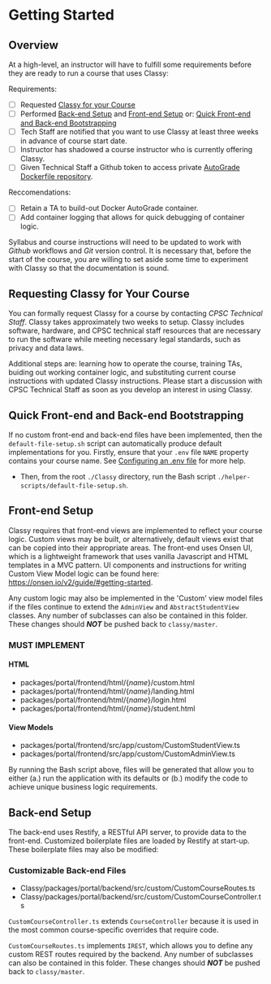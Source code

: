 # Getting Started

## Overview

At a high-level, an instructor will have to fulfill some requirements before they are ready to run a course that uses Classy:

Requirements:

- [ ] Requested [Classy for your Course](#requesting-classy-for-your-course)
- [ ] Performed [Back-end Setup](#back-end-setup) and [Front-end Setup](#front-end-setup)
        or: [Quick Front-end and Back-end Bootstrapping](#quick-front-end-and-back-end-bootstrapping)
- [ ] Tech Staff are notified that you want to use Classy at least three weeks in advance of course start date.
- [ ] Instructor has shadowed a course instructor who is currently offering Classy.
- [ ] Given Technical Staff a Github token to access private [AutoGrade Dockerfile repository](/docs/instructor/autograde.md#autograde-dockerfile-repository).

Reccomendations:

- [ ] Retain a TA to build-out Docker AutoGrade container.
- [ ] Add container logging that allows for quick debugging of container logic.

Syllabus and course instructions will need to be updated to work with *Github* workflows and *Git* version control. It is necessary that, before the start of the course, you are willing to set aside some time to experiment with Classy so that the documentation is sound.

## Requesting Classy for Your Course

You can formally request Classy for a course by contacting *CPSC Technical Staff*. Classy takes approximately two weeks to setup. Classy includes software, hardware, and CPSC technical staff resources that are necessary to run the software while meeting necessary legal standards, such as privacy and data laws.

Additional steps are: learning how to operate the course, training TAs, buiding out working container logic, and substituting current course instructions with updated Classy instructions. Please start a discussion with CPSC Technical Staff as soon as you develop an interest in using Classy.

## Quick Front-end and Back-end Bootstrapping

If no custom front-end and back-end files have been implemented, then the `default-file-setup.sh` script can automatically produce default implementations for you. Firstly, ensure that your `.env` file `NAME` property contains your course name. See [Configuring an .env file](/docs/tech-staff/configuring-env.MD) for more help.

- Then, from the root `./Classy` directory, run the Bash script `./helper-scripts/default-file-setup.sh`.

## Front-end Setup

Classy requires that front-end views are implemented to reflect your course logic. Custom views may be built, or alternatively, default views exist that can be copied into their appropriate areas. The front-end uses Onsen UI, which is a lightweight framework that uses vanilla Javascript and HTML templates in a MVC pattern. UI components and instructions for writing Custom View Model logic can be found here: https://onsen.io/v2/guide/#getting-started.

Any custom logic may also be implemented in the 'Custom' view model files if the files continue to extend the  `AdminView` and `AbstractStudentView` classes. Any number of subclasses can also be contained in this folder.  These changes should ***NOT*** be pushed back to `classy/master`.

### MUST IMPLEMENT

#### HTML

- packages/portal/frontend/html/{*name*}/custom.html
- packages/portal/frontend/html/{*name*}/landing.html
- packages/portal/frontend/html/{*name*}/login.html
- packages/portal/frontend/html/{*name*}/student.html

#### View Models

- packages/portal/frontend/src/app/custom/CustomStudentView.ts
- packages/portal/frontend/src/app/custom/CustomAdminView.ts
  
By running the Bash script above, files will be generated that allow you to either (a.) run the application with its defaults or (b.) modify the code to achieve unique business logic requirements.

## Back-end Setup

The back-end uses Restify, a RESTful API server, to provide data to the front-end. Customized boilerplate files are loaded by Restify at start-up. These boilerplate files may also be modified:

### Customizable Back-end Files

- Classy/packages/portal/backend/src/custom/CustomCourseRoutes.ts
- Classy/packages/portal/backend/src/custom/CustomCourseController.ts

`CustomCourseController.ts` extends `CourseController` because it is used in the most common course-specific overrides that require code. 

`CustomCourseRoutes.ts` implements `IREST`, which allows you to define any custom REST routes required by the backend. Any number of subclasses can also be contained in this folder. These changes should ***NOT*** be pushed back to `classy/master`.
